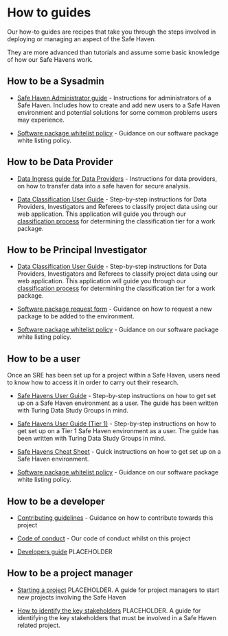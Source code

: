 # How to guides

Our how-to guides are recipes that take you through the steps involved in deploying or managing an aspect of the Safe Haven.

They are more advanced than tutorials and assume some basic knowledge of how our Safe Havens work.

## How to be a Sysadmin

+ [Safe Haven Administrator guide](administration/administrator_guide.md) - Instructions for administrators of a Safe Haven. Includes how to create and add new users to a Safe Haven environment and potential solutions for some common problems users may experience.

+ [Software package whitelist policy](software-package/software-package-whitelist-policy.md) - Guidance on our software package white listing policy.

## How to be Data Provider

+ [Data Ingress guide for Data Providers](administration/how-to-ingress-data-as-provider.md) - Instructions for data providers, on how to transfer data into a safe haven for secure analysis.

+ [Data Classification User Guide](administration/how-to-use-classification-web-app-guide.md) - Step-by-step instructions for Data Providers, Investigators and Referees to classify project data using our web application. This application will guide you through our [classification process](../explanations/classification/Simple-Classification-Flow-Diagram.pdf) for determining the classification tier for a work package.

## How to be Principal Investigator

+ [Data Classification User Guide](administration/how-to-use-classification-web-app-guide.md) - Step-by-step instructions for Data Providers, Investigators and Referees to classify project data using our web application. This application will guide you through our [classification process](tiersflowchart.pdf) for determining the classification tier for a work package.

+ [Software package request form](software-package/software-package-request-form.md) - Guidance on how to request a new package to be added to the environment.

+ [Software package whitelist policy](software-package/software-package-whitelist-policy.md) - Guidance on our software package white listing policy.

## How to be a user

Once an SRE has been set up for a project within a Safe Haven, users need to know how to access it in order to carry out their research.

+ [Safe Havens User Guide](user_guides/user-guide.md) - Step-by-step instructions on how to get set up on a Safe Haven environment as a user. The guide has been written with Turing Data Study Groups in mind.

+ [Safe Havens User Guide (Tier 1)](user_guides/user-guide-tier1.md) - Step-by-step instructions on how to get set up on a Tier 1 Safe Haven environment as a user. The guide has been written with Turing Data Study Groups in mind.

+ [Safe Havens Cheat Sheet](user_tutorials/safe-haven-user-cheat-sheet.md) - Quick instructions on how to get set up on a Safe Haven environment.

+ [Software package whitelist policy](software-package/software-package-whitelist-policy.md) - Guidance on our software package white listing policy.

## How to be a developer

+ [Contributing guidelines](../../CONTRIBUTING.md) - Guidance on how to contribute towards this project

+ [Code of conduct](../../CODE_OF_CONDUCT.md) - Our code of conduct whilst on this project

+ [Developers guide](developers/developers-guide.md) PLACEHOLDER

## How to be a project manager

+ [Starting a project](project_management/starting-a-project.md) PLACEHOLDER. A guide for project managers to start new projects involving the Safe Haven

+ [How to identify the key stakeholders](project_management/identifying_stakeholders.md) PLACEHOLDER. A guide for identifying the key stakeholders that must be involved in a Safe Haven related project.
